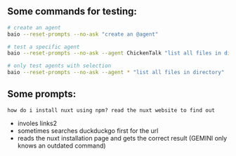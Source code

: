 
## Some commands for testing:
```bash
# create an agent
baio --reset-prompts --no-ask "create an @agent"

# test a specific agent
baio --reset-prompts --no-ask --agent ChickenTalk "list all files in directory"

# only test agents with selection
baio --reset-prompts --no-ask --agent * "list all files in directory"
```

## Some prompts:

```
how do i install nuxt using npm? read the nuxt website to find out
```
- involes links2
- sometimes searches duckduckgo first for the url
- reads the nuxt installation page and gets the correct result (GEMINI only knows an outdated command)